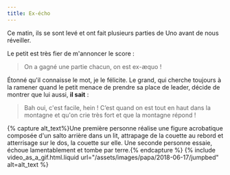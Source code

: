 ```yaml
---
title: Ex-écho
---
```


Ce matin, ils se sont levé et ont fait plusieurs parties de Uno avant de nous réveiller.

Le petit est très fier de m'annoncer le score :

> On a gagné une partie chacun, on est ex-æquo !

Étonné qu'il connaisse le mot, je le félicite. Le grand, qui cherche toujours à la ramener quand le petit menace de prendre sa place de leader, décide de montrer que lui aussi, **il sait** :

> Bah oui, c'est facile, hein ! C’est quand on est tout en haut dans la montagne et qu'on crie très fort et que la montagne répond !

{% capture alt_text%}Une première personne réalise une figure acrobatique composée d'un salto arrière dans un lit, attrapage de la couette au rebord et atterrisage sur le dos, la couette sur elle. Une seconde personne essaie, échoue lamentablement et tombe par terre.{% endcapture %} {% include video_as_a_gif.html.liquid
url="/assets/images/papa/2018-06-17/jumpbed"
alt=alt_text
%}
